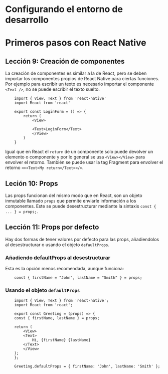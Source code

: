 # Configurando el entorno de desarrollo

# Primeros pasos con React Native

## Lección 9: Creación de componentes

La creación de componentes es similar a la de React, pero se deben importar los componentes propios de React Native para ciertas funciones. Por ejemplo para escribir un texto es necesario importar el componente `<Text />`, no se puede escribir el texto suelto.

```
    import { View, Text } from 'react-native'
    import React from 'react'

    export const LoginForm = () => {
        return (
            <View>

            <Text>LoginForm</Text>
            </View>
        )
    }

```

Igual que en React el `return` de un componente solo puede devolver un elemento o componente y por lo general se usa `<View></View>` para envolver el retorno. También se puede usar la tag Fragment para envolver el retorno `<><Text>My return</Text></>`.

## Leción 10: Props

Las props funcionan del mismo modo que en React, son un objeto inmutable llamado `props` que permite enviarle información a los componentes. Este se puede desestructurar mediante la sintaxis `const { ... } = props;`.

## Lección 11: Props por defecto

Hay dos formas de tener valores por defecto para las props, añadiendolos al desestructurar o usando el objeto `defaultProps`.

### Añadiendo defaultProps al desestructurar

Esta es la opción menos recomendada, aunque funciona:

```
    const { firstName = "John", lastName = "Smith" } = props;
```

### Usando el objeto `defaultProps`

```
    import { View, Text } from 'react-native';
    import React from 'react';

    export const Greeting = (props) => {
    const { firstName, lastName } = props;

    return (
        <View>
        <Text>
            Hi, {firstName} {lastName}
        </Text>
        </View>
    );
    };

    Greeting.defaultProps = { firstName: 'John', lastName: 'Smith' };
```
